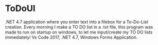 # ToDoUI
.NET 4.7 application where you enter text into a filebox for a To-Do-List creation. Every morning I make a TO DO list in a .txt file, this program was made to run on startup on windows, to let me input/create my TO DO lists immediately! Vs Code 2017, .NET 4.7, Windows Forms Application.

